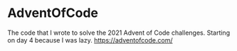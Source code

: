 # AdventOfCode
The code that I wrote to solve the 2021 Advent of Code challenges. Starting on day 4 because I was lazy.
https://adventofcode.com/
